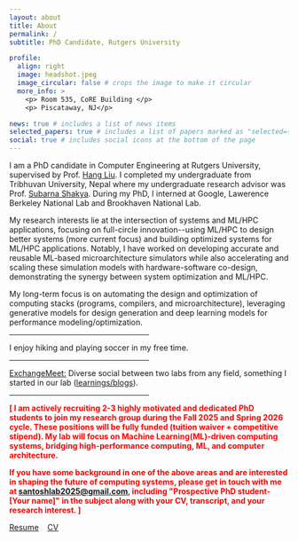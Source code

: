 ```yaml
---
layout: about
title: About
permalink: /
subtitle: PhD Candidate, Rutgers University

profile:
  align: right
  image: headshot.jpeg
  image_circular: false # crops the image to make it circular
  more_info: >
    <p> Room 535, CoRE Building </p>
    <p> Piscataway, NJ</p>

news: true # includes a list of news items
selected_papers: true # includes a list of papers marked as "selected={true}"
social: true # includes social icons at the bottom of the page
---
```


I am a PhD candidate in Computer Engineering at Rutgers University, supervised by Prof. [Hang Liu](https://asherliu.github.io/). I completed my undergraduate from Tribhuvan University, Nepal where my undergraduate research advisor was Prof. [Subarna Shakya](https://www.linkedin.com/in/prof-dr-subarna-shakya-0b636b54/). During my PhD, I interned at Google, Lawerence Berkeley National Lab and Brookhaven National Lab. 


My research interests lie at the intersection of systems and ML/HPC applications, focusing on full-circle innovation--using ML/HPC to design better systems (more current focus) and building optimized systems for ML/HPC applications. Notably, I have worked on developing accurate and reusable ML-based microarchitecture simulators while also accelerating and scaling these simulation models with hardware-software co-design, demonstrating the synergy between system optimization and ML/HPC.

My long-term focus is on automating the design and optimization of computing stacks (programs, compilers, and microarchitecture), leveraging generative models for design generation and deep learning models for performance modeling/optimization.

<hr align="left" style="width:50%">

I enjoy hiking and playing soccer in my free time.

<hr align="left" style="width:50%">

[ExchangeMeet:](/blog) Diverse social between two labs from any field, something I started in our lab ([learnings/blogs](/blog)).

<hr align="left" style="width:50%">

<b style='color:red;'>
[ I am actively recruiting 2-3 highly motivated and dedicated PhD students to join my research group during the Fall 2025 and Spring 2026 cycle. These positions will be fully funded (tuition waiver + competitive stipend). My lab will focus on Machine Learning(ML)-driven computing systems, bridging high-performance computing, ML, and computer architecture.

 If you have some background in one of the above areas and are interested in shaping the future of computing systems, please get in touch with me at santoshlab2025@gmail.com, including "Prospective PhD student-[Your name]" in the subject along with your CV, transcript, and your research interest. ]
</b>

[Resume](/assets/pdf/santosh_cv.pdf) &nbsp;&nbsp; [CV](/assets/pdf/santosh_cv_academia.pdf) 





